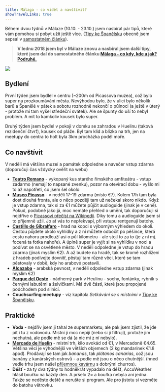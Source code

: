 ```yaml
---
title: Málaga - co vidět a navštívit?
showTravelLinks: true
---
```


Během dvou týdnů v Málaze (10.10. - 23.10.) jsem nasbíral pár tipů, které vám pomohou si pobyt užít ještě více. ([Tipy ke Španělsku](/spanelsko/) obecně jsem sepsal v [samostatném článku](/spanelsko/)).

> **V lednu 2018 jsem byl v Málaze znovu a nasbíral jsem další tipy, které jsem dal do samostatného článku [Málaga - co kdy, kde a jak? Podruhé.](/malaga-podruhe/)**

![](/data/2016/2016-10-24-malaga/malaga-arena.jpg)

## Bydlení
První týden jsem bydlel v centru (~200m od Picassova muzea), což bylo super na prozkoumávání města. Nevýhodou bylo, že v ulici bylo několik barů a Španělé v pátek a sobotu rozhodně nekončí o půlnoci (a ještě v úterý - protože mi tam vyšel středeční svátek). Ale se špunty do uší to nebyl problém. A mít to kamkoliv kousek bylo super.
 
Druhý týden jsem bydlel v pokoji v domku se zahradou v Huelinu (taková rezidenční čtvrť), kousek od pláže. Byl tam klid a blízko na trh, jen na meetupy do centra to holt byla 3km procházka podél moře.

## Co navštívit
 
V neděli má většina muzeí a památek odpoledne a navečer vstup zdarma (doporučuji čas vždycky ověřit na webu)
  
 - **[Teatro Romano](https://goo.gl/maps/z5nAZGmjMDA2)** - vykopaný kus starého římského amfiteátru - vstup zadarmo (nemají to napsané zvenku), pozor na otevírací dobu - vyšlo mi to až napotřetí, co jsem šel okolo
 - **[Museo Picasso](https://goo.gl/maps/6CYv5DY7h7P2)** - v neděli 17-19 zdarma (místo €7). Kolem 17h tam byla dost dlouhá fronta, ale o něco později tam už nečekal skoro nikdo. Když je vstup zdarma, tak si za €1 můžete půjčit audioguide (jinak je v ceně). Pokud, podobně jako já, moc nemáte přehled o umění, tak doporučuji si nejdříve o [Picassovi přečíst na Wikipedii](https://en.wikipedia.org/wiki/Pablo_Picasso). Diky tomu a audioguide jsem si to příjemně užil. Jo ať vás to nepřekvapí, při vstupu rentgenují batohy.
 - **[Castillo de Gibralfaro](https://goo.gl/maps/gfiTqxizj6z)** - hrad na kopci s výborným výhledem do okolí. Cestou půjdete okolo vyhlídky a z ní můžete odbočit po pěšince, která cestu nahoru prodlouží asi o půl kilometru - ale stojí to za to (je z ní mj. focená ta fotka nahoře). A úplně super je vyjít si na vyhlídku v noci a podívat se na osvětlené město. V neděli odpoledne je vstup do hradu zdarma (jinak myslím €2). A až budete na hradě, tak se kromě rozhlížení z hradeb podívejte dovnitř, pěstují tam různé věci, které se tam pěstovaly v době, kdy ho arabové postavili.
 - **[Alcazaba](https://goo.gl/maps/BdMLhvWUJhu)** - arabská pevnost, v neděli odpoledne vstup zdarma (jinak myslím €2)
 - **[Parque del Oeste](https://goo.gl/maps/E8i3m96vGZy)** - nádherný park v Heulinu - sochy, fontánky, rybník s černými labutěmi a želvičkami. Má dvě části, které jsou propojené podchodem pod silnicí.
 - **Couchsurfing meetupy** - viz kapitola *Setkávání se s místními* v [Tipy ke Španělsku](/spanelsko/).
 
 
## Praktické
 
- **Voda**  - nejdřív jsem ji tahal ze supermarketu, ale pak jsem zjistil, že jde pít i tu z vodovodu. Místní ji moc nepijí (nebo si ji filtrují), protože jim nechutná, ale podle mě se dá (a nic mi z ní nebylo).
- **[Mercado de Huelin](https://goo.gl/maps/ex2GqgJn8gG2)** - místní trh, kilo avokád od €1, v Mercadoně €4.65. Většina věcí je výhodnější ve větších objemech (2 kg mandarinek €1.8 apod). Prodávají se tam jak *bananas*, tak *plátanos canarias*, což jsou banány z kanárských ostrovů - a podle mě jsou o něco chutnější. (hned vedle trhu jsem našel [příjemnou kavárnu](https://goo.gl/maps/1ve9aJyrAgN2) s dobrými churros).
- **Déšť** - za ty dva týdny to hodněkrát vypadalo na déšť, AccuWeather hlásil bouřku na každý den. A pršelo 2× a bouřka nebyla ani jedna. Takže se neděste deště a nerušte si program. Ale pro jistotu si vezměte do batohu větrovku.
